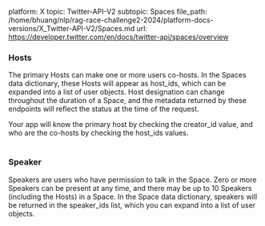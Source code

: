 platform: X
topic: Twitter-API-V2
subtopic: Spaces
file_path: /home/bhuang/nlp/rag-race-challenge2-2024/platform-docs-versions/X_Twitter-API-V2/Spaces.md
url: https://developer.twitter.com/en/docs/twitter-api/spaces/overview

### Hosts

The primary Hosts can make one or more users co-hosts. In the Spaces data dictionary, these Hosts will appear as host\_ids, which can be expanded into a list of user objects. Host designation can change throughout the duration of a Space, and the metadata returned by these endpoints will reflect the status at the time of the request.

Your app will know the primary host by checking the creator\_id value, and who are the co-hosts by checking the host\_ids values.  
 

### Speaker

Speakers are users who have permission to talk in the Space. Zero or more Speakers can be present at any time, and there may be up to 10 Speakers (including the Hosts) in a Space. In the Space data dictionary, speakers will be returned in the speaker\_ids list, which you can expand into a list of user objects.